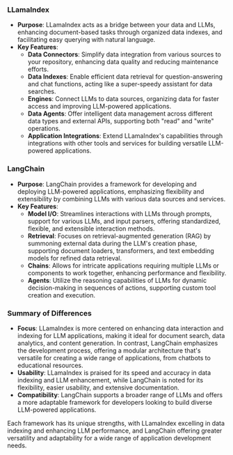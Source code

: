  
### LLamaIndex
- **Purpose**: LLamaIndex acts as a bridge between your data and LLMs, enhancing document-based tasks through organized data indexes, and facilitating easy querying with natural language.
- **Key Features**:
  - **Data Connectors**: Simplify data integration from various sources to your repository, enhancing data quality and reducing maintenance efforts.
  - **Data Indexes**: Enable efficient data retrieval for question-answering and chat functions, acting like a super-speedy assistant for data searches.
  - **Engines**: Connect LLMs to data sources, organizing data for faster access and improving LLM-powered applications.
  - **Data Agents**: Offer intelligent data management across different data types and external APIs, supporting both "read" and "write" operations.
  - **Application Integrations**: Extend LLamaIndex's capabilities through integrations with other tools and services for building versatile LLM-powered applications.

### LangChain
- **Purpose**: LangChain provides a framework for developing and deploying LLM-powered applications, emphasizing flexibility and extensibility by combining LLMs with various data sources and services.
- **Key Features**:
  - **Model I/O**: Streamlines interactions with LLMs through prompts, support for various LLMs, and input parsers, offering standardized, flexible, and extensible interaction methods.
  - **Retrieval**: Focuses on retrieval-augmented generation (RAG) by summoning external data during the LLM's creation phase, supporting document loaders, transformers, and text embedding models for refined data retrieval.
  - **Chains**: Allows for intricate applications requiring multiple LLMs or components to work together, enhancing performance and flexibility.
  - **Agents**: Utilize the reasoning capabilities of LLMs for dynamic decision-making in sequences of actions, supporting custom tool creation and execution.
  
### Summary of Differences
- **Focus**: LLamaIndex is more centered on enhancing data interaction and indexing for LLM applications, making it ideal for document search, data analytics, and content generation. In contrast, LangChain emphasizes the development process, offering a modular architecture that's versatile for creating a wide range of applications, from chatbots to educational resources.
- **Usability**: LLamaIndex is praised for its speed and accuracy in data indexing and LLM enhancement, while LangChain is noted for its flexibility, easier usability, and extensive documentation.
- **Compatibility**: LangChain supports a broader range of LLMs and offers a more adaptable framework for developers looking to build diverse LLM-powered applications.

Each framework has its unique strengths, with LLamaIndex excelling in data indexing and enhancing LLM performance, and LangChain offering greater versatility and adaptability for a wide range of application development needs.
